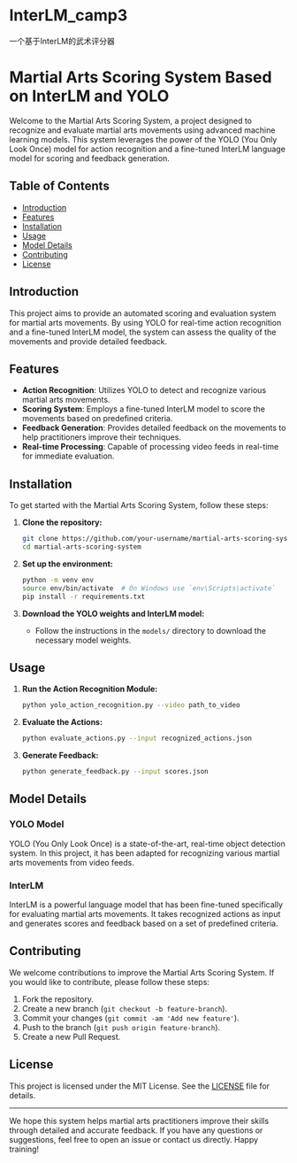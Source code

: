 # InterLM_camp3
一个基于InterLM的武术评分器
# Martial Arts Scoring System Based on InterLM and YOLO

Welcome to the Martial Arts Scoring System, a project designed to recognize and evaluate martial arts movements using advanced machine learning models. This system leverages the power of the YOLO (You Only Look Once) model for action recognition and a fine-tuned InterLM language model for scoring and feedback generation.

## Table of Contents

- [Introduction](#introduction)
- [Features](#features)
- [Installation](#installation)
- [Usage](#usage)
- [Model Details](#model-details)
- [Contributing](#contributing)
- [License](#license)

## Introduction

This project aims to provide an automated scoring and evaluation system for martial arts movements. By using YOLO for real-time action recognition and a fine-tuned InterLM model, the system can assess the quality of the movements and provide detailed feedback.

## Features

- **Action Recognition**: Utilizes YOLO to detect and recognize various martial arts movements.
- **Scoring System**: Employs a fine-tuned InterLM model to score the movements based on predefined criteria.
- **Feedback Generation**: Provides detailed feedback on the movements to help practitioners improve their techniques.
- **Real-time Processing**: Capable of processing video feeds in real-time for immediate evaluation.

## Installation

To get started with the Martial Arts Scoring System, follow these steps:

1. **Clone the repository:**
    ```bash
    git clone https://github.com/your-username/martial-arts-scoring-system.git
    cd martial-arts-scoring-system
    ```

2. **Set up the environment:**
    ```bash
    python -m venv env
    source env/bin/activate  # On Windows use `env\Scripts\activate`
    pip install -r requirements.txt
    ```

3. **Download the YOLO weights and InterLM model:**
    - Follow the instructions in the `models/` directory to download the necessary model weights.

## Usage

1. **Run the Action Recognition Module:**
    ```bash
    python yolo_action_recognition.py --video path_to_video
    ```

2. **Evaluate the Actions:**
    ```bash
    python evaluate_actions.py --input recognized_actions.json
    ```

3. **Generate Feedback:**
    ```bash
    python generate_feedback.py --input scores.json
    ```

## Model Details

### YOLO Model
YOLO (You Only Look Once) is a state-of-the-art, real-time object detection system. In this project, it has been adapted for recognizing various martial arts movements from video feeds.

### InterLM
InterLM is a powerful language model that has been fine-tuned specifically for evaluating martial arts movements. It takes recognized actions as input and generates scores and feedback based on a set of predefined criteria.

## Contributing

We welcome contributions to improve the Martial Arts Scoring System. If you would like to contribute, please follow these steps:

1. Fork the repository.
2. Create a new branch (`git checkout -b feature-branch`).
3. Commit your changes (`git commit -am 'Add new feature'`).
4. Push to the branch (`git push origin feature-branch`).
5. Create a new Pull Request.

## License

This project is licensed under the MIT License. See the [LICENSE](LICENSE) file for details.

---

We hope this system helps martial arts practitioners improve their skills through detailed and accurate feedback. If you have any questions or suggestions, feel free to open an issue or contact us directly. Happy training!
